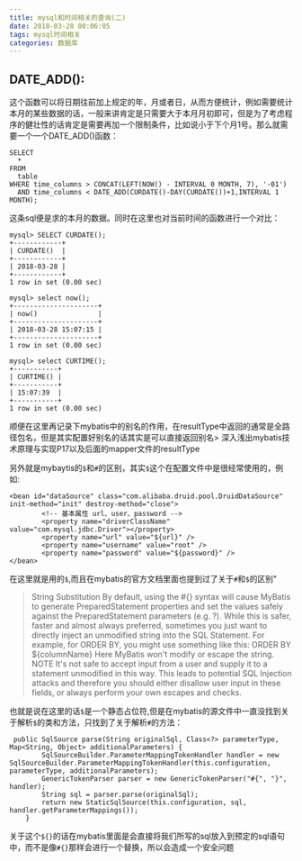 ```yaml
---
title: mysql和时间相关的查询(二)
date: 2018-03-28 00:06:05
tags: mysql时间相关
categories: 数据库
---
```


## DATE_ADD():
这个函数可以将日期往前加上规定的年，月或者日，从而方便统计，例如需要统计本月的某些数据的话，一般来讲肯定是只需要大于本月月初即可，但是为了考虑程序的健壮性的话肯定是需要再加一个限制条件，比如说小于下个月1号。那么就需要一个一个DATE_ADD()函数：
```
SELECT
  *
FROM
  table
WHERE time_columns > CONCAT(LEFT(NOW() - INTERVAL 0 MONTH, 7), '-01')
  AND time_columns < DATE_ADD(CURDATE()-DAY(CURDATE())+1,INTERVAL 1 MONTH);
```
这条sql便是求的本月的数据。同时在这里也对当前时间的函数进行一个对比：
```
mysql> SELECT CURDATE();
+------------+
| CURDATE()  |
+------------+
| 2018-03-28 |
+------------+
1 row in set (0.00 sec)

mysql> select now();
+---------------------+
| now()               |
+---------------------+
| 2018-03-28 15:07:15 |
+---------------------+
1 row in set (0.00 sec)

mysql> select CURTIME();
+-----------+
| CURTIME() |
+-----------+
| 15:07:39  |
+-----------+
1 row in set (0.00 sec)

```

顺便在这里再记录下mybatis中的别名的作用，在resultType中返回的通常是全路径包名，但是其实配置好别名的话其实是可以直接返回别名> 深入浅出mybatis技术原理与实现P17以及后面的mapper文件的resultType

另外就是mybaytis的`$`和`#`的区别，其实`$`这个在配置文件中是很经常使用的，例如:
```
<bean id="dataSource" class="com.alibaba.druid.pool.DruidDataSource" init-method="init" destroy-method="close">
        <!-- 基本属性 url、user、password -->
        <property name="driverClassName" value="com.mysql.jdbc.Driver"></property>
        <property name="url" value="${url}" />
        <property name="username" value="root" />
        <property name="password" value="${password}" />
</bean>
```
在这里就是用的`$`,而且在mybatis的官方文档里面也提到过了关于`#`和`$`的区别"

> String Substitution
  By default, using the #{} syntax will cause MyBatis to generate PreparedStatement properties and set the values safely against the PreparedStatement parameters (e.g. ?). While this is safer, faster and almost always preferred, sometimes you just want to directly inject an unmodified string into the SQL Statement. For example, for ORDER BY, you might use something like this:
  ORDER BY ${columnName}
  Here MyBatis won't modify or escape the string.
  NOTE It's not safe to accept input from a user and supply it to a statement unmodified in this way. This leads to potential SQL Injection attacks and therefore you should either disallow user input in these fields, or always perform your own escapes and checks.



也就是说在这里的话`$`是一个静态占位符,但是在mybatis的源文件中一直没找到关于解析`$`的类和方法，只找到了关于解析`#`的方法：
```
 public SqlSource parse(String originalSql, Class<?> parameterType, Map<String, Object> additionalParameters) {
        SqlSourceBuilder.ParameterMappingTokenHandler handler = new SqlSourceBuilder.ParameterMappingTokenHandler(this.configuration, parameterType, additionalParameters);
        GenericTokenParser parser = new GenericTokenParser("#{", "}", handler);
        String sql = parser.parse(originalSql);
        return new StaticSqlSource(this.configuration, sql, handler.getParameterMappings());
    }
```
关于这个`${}`的话在mybatis里面是会直接将我们所写的sql放入到预定的sql语句中，而不是像`#{}`那样会进行一个替换，所以会造成一个安全问题
